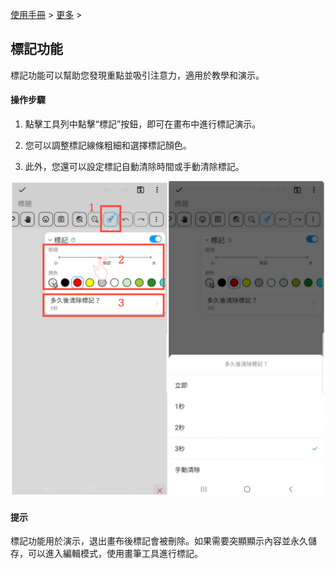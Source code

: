 [使用手冊](/dragonnest/drawnote/manual/zh-tw) > [更多](/dragonnest/drawnote/manual/zh-tw/more) >

標記功能
---
標記功能可以幫助您發現重點並吸引注意力，適用於教學和演示。

#### 操作步驟
1. 點擊工具列中點擊“標記”按鈕，即可在畫布中進行標記演示。

2. 您可以調整標記線條粗細和選擇標記顏色。

3. 此外，您還可以設定標記自動清除時間或手動清除標記。

![](imgs/marking_function1.png)

#### 提示
標記功能用於演示，退出畫布後標記會被刪除。如果需要突顯顯示內容並永久儲存，可以進入編輯模式，使用畫筆工具進行標記。